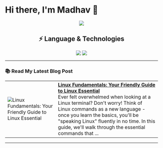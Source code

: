 # Hi there, I'm Madhav 👋
<div align="center">
  <img src="https://readme-typing-svg.herokuapp.com?font=Monaco&duration=4000&pause=200&center=true&vCenter=true&random=true&width=435&lines=WebDev%3E.%3C;Backend%E2%99%A5;DevOps%3C3">
</div>
<!-- Language & Technology -->
<h2 align = "center">⚡ Language & Technologies</h1>
<div align="center">
  <img src="https://skillicons.dev/icons?i=go,python,javascript,typescript,react,next,vite,tailwind,figma,nodejs,express,redux,postgresql,mongo,mysql">
  <img src="https://skillicons.dev/icons?i=git,neovim,linux,bash,jenkins,redis,docker,aws,terraform"/>
</div>

---

### 📚 Read My Latest Blog Post
<!-- HASHNODE_BLOG:START -->
<table><tr><td><img src="https://cdn.hashnode.com/res/hashnode/image/upload/v1730458231084/66fea381-00db-4909-8c01-03bbc2912b50.webp" alt="Linux Fundamentals: Your Friendly Guide to Linux Essential"></td><td><a href="https://madhavkrishangoswami.hashnode.dev/linux-fundamentals-your-friendly-guide-to-linux-essential"><strong>Linux Fundamentals: Your Friendly Guide to Linux Essential</strong></a><br>Ever felt overwhelmed when looking at a Linux terminal? Don't worry! Think of Linux commands as a new language - once you learn the basics, you'll be "speaking Linux" fluently in no time. In this guide, we'll walk through the essential commands that ...</td></tr></table>
<!-- HASHNODE_BLOG:END -->

---
